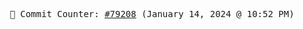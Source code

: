 <p align="center">
    <samp>
        📮 Commit Counter: <a href="https://github.com/Javascript-void0/Javascript-void0/commits/main">#79208</a> (January 14, 2024 @ 10:52 PM)
    </samp>
</p>
